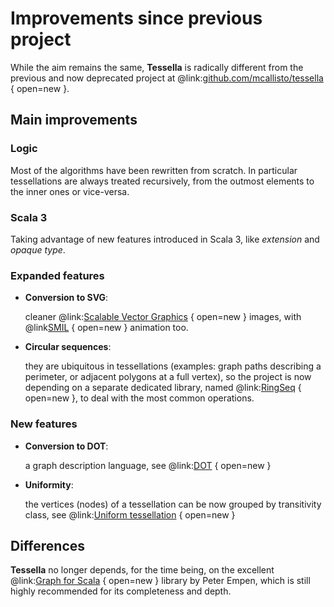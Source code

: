 # Improvements since previous project

While the aim remains the same, **Tessella** is radically different from the previous and now deprecated project at @link:[github.com/mcallisto/tessella](https://github.com/mcallisto/tessella) { open=new }.

## Main improvements

### **Logic**

Most of the algorithms have been rewritten from scratch.
In particular tessellations are always treated recursively,
from the outmost elements to the inner ones or vice-versa.

### **Scala 3**

Taking advantage of new features introduced in Scala 3, like _extension_ and _opaque type_.

### **Expanded features**

* **Conversion to SVG**:

  cleaner @link:[Scalable Vector Graphics](https://en.wikipedia.org/wiki/Scalable_Vector_Graphics) { open=new } images,
  with @link[SMIL](https://en.wikipedia.org/wiki/Synchronized_Multimedia_Integration_Language#SMIL+SVG) { open=new } animation too.


* **Circular sequences**: 

  they are ubiquitous in tessellations
  (examples: graph paths describing a perimeter, or adjacent polygons at a full vertex),
  so the project is now depending on a separate dedicated library,
  named @link:[RingSeq](https://github.com/scala-tessella/ring-seq) { open=new },
  to deal with the most common operations.

### **New features**

* **Conversion to DOT**:

  a graph description language, see @link:[DOT](https://en.wikipedia.org/wiki/DOT_(graph_description_language)) { open=new }


* **Uniformity**:

  the vertices (nodes) of a tessellation can be now grouped by transitivity class,
  see @link:[Uniform tessellation](https://mathworld.wolfram.com/UniformTessellation.html) { open=new }

## Differences

**Tessella** no longer depends, for the time being, on the excellent
@link:[Graph for Scala](https://scala-graph.org/) { open=new } library by Peter Empen,
which is still highly recommended for its completeness and depth.